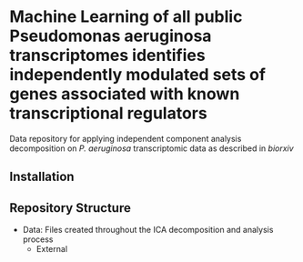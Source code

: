 # Machine Learning of all public Pseudomonas aeruginosa transcriptomes identifies independently modulated sets of genes associated with known transcriptional regulators

Data repository for applying independent component analysis decomposition on <i>P. aeruginosa</i> transcriptomic data as described in <i>biorxiv</i> 

## Installation

## Repository Structure

* Data: Files created throughout the ICA decomposition and analysis process
  * External

